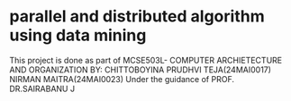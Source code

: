 # parallel and distributed algorithm using data mining 

This project is done as part of MCSE503L- COMPUTER ARCHIETECTURE AND ORGANIZATION
BY: CHITTOBOYINA PRUDHVI TEJA(24MAI0017) NIRMAN MAITRA(24MAI0023)
Under the guidance of
PROF. DR.SAIRABANU J
